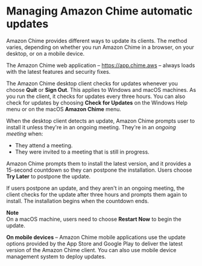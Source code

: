 # Managing Amazon Chime automatic updates<a name="managing-auto-update"></a>

Amazon Chime provides different ways to update its clients\. The method varies, depending on whether you run Amazon Chime in a browser, on your desktop, or on a mobile device\.

The Amazon Chime web application – [https://app\.chime\.aws](https://app.chime.aws) – always loads with the latest features and security fixes\.

The Amazon Chime desktop client checks for updates whenever you choose **Quit** or **Sign Out**\. This applies to Windows and macOS machines\. As you run the client, it checks for updates every three hours\. You can also check for updates by choosing **Check for Updates** on the Windows Help menu or on the macOS **Amazon Chime** menu\.

 When the desktop client detects an update, Amazon Chime prompts user to install it unless they're in an ongoing meeting\. They're in an *ongoing meeting* when: 
+ They attend a meeting\.
+ They were invited to a meeting that is still in progress\.

Amazon Chime prompts them to install the latest version, and it provides a 15\-second countdown so they can postpone the installation\. Users choose **Try Later** to postpone the update\.

If users postpone an update, and they aren't in an ongoing meeting, the client checks for the update after three hours and prompts them again to install\. The installation begins when the countdown ends\. 

**Note**  
On a macOS machine, users need to choose **Restart Now** to begin the update\.

**On mobile devices** – Amazon Chime mobile applications use the update options provided by the App Store and Google Play to deliver the latest version of the Amazon Chime client\. You can also use mobile device management system to deploy updates\.